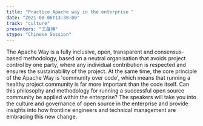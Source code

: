 ```yaml
---
title: "Practice Apache way in the enterprise "
date: "2021-08-06T13:30:00" 
track: "culture"
presenters: "王蕴博"
stype: "Chinese Session"
---
```

The Apache Way is a fully inclusive, open, transparent and consensus-based methodology, based on a neutral organisation that avoids project control by one party, where any individual contribution is respected and ensures the sustainability of the project. At the same time, the core principle of the Apache Way is 'community over code', which means that running a healthy project community is far more important than the code itself. Can this philosophy and methodology for running a successful open source community be applied within the enterprise? The speakers will take you into the culture and governance of open source in the enterprise and provide insights into how frontline engineers and technical management are embracing this new change.